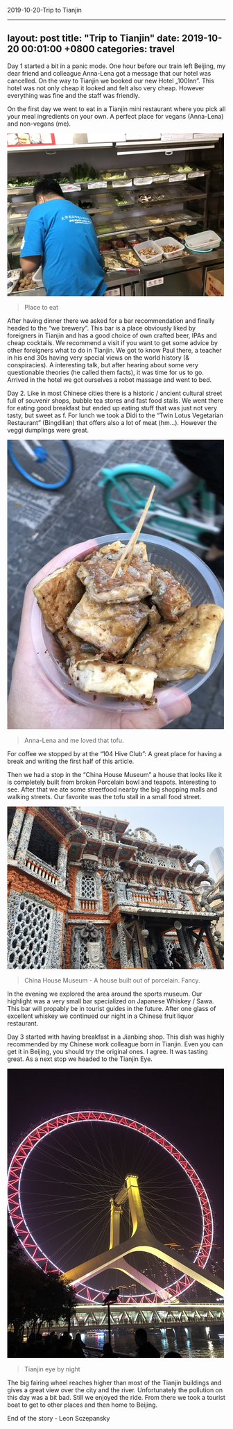 2019-10-20-Trip to Tianjin

---
layout: post
title:  "Trip to Tianjin"
date:   2019-10-20 00:01:00 +0800
categories: travel
---

Day 1 started a bit in a panic mode. One hour before our train left Beijing, my dear friend and colleague Anna-Lena got a message that our hotel was cancelled. On the way to Tianjin we booked our new Hotel „100Inn”. This hotel was not only cheap it looked and felt also very cheap. However everything was fine and the staff was friendly.

On the first day we went to eat in a Tianjin mini restaurant where you pick all your meal ingredients on your own. A perfect place for vegans (Anna-Lena) and non-vegans (me).

![tianjin-place-to-eat.png.png](pictures/tianjin-place-to-eat.png)
> Place to eat 

After having dinner there we asked for a bar recommendation and finally headed to the “we brewery”. This bar is a place obviously liked by foreigners in Tianjin and has a good choice of own crafted beer, IPAs and cheap cocktails. We recommend a visit if you want to get some advice by other foreigners what to do in Tianjin. We got to know Paul there, a teacher in his end 30s having very special views on the world history (& conspiracies). A interesting talk, but after hearing about some very questionable theories (he called them facts), it was time for us to go. Arrived in the hotel we got ourselves a robot massage and went to bed.

Day 2. Like in most Chinese cities there is a historic / ancient cultural street full of souvenir shops, bubble tea stores and fast food stalls. We went there for eating good breakfast but ended up eating stuff that was just not very tasty, but sweet as f. For lunch we took a Didi to the “Twin Lotus Vegetarian Restaurant” (Bingdilian) that offers also a lot of meat (hm...). However the veggi dumplings were great.

![tianjin-tofu.png](pictures/tianjin-tofu.png)
>Anna-Lena and me loved that tofu.

For coffee we stopped by at the “104 Hive Club”: A great place for having a break and writing the first half of this article.

Then we had a stop in the “China House Museum” a house that looks like it is completely built from broken Porcelain bowl and teapots. Interesting to see. After that we ate some streetfood nearby the big shopping malls and walking streets. Our favorite was the tofu stall in a small food street.

![tianjin-china-house-museum-porcellain.png](pictures/tianjin-china-house-museum-porcellain.png)
> China House Museum - A house built out of porcelain. Fancy.

In the evening we explored the area around the sports museum. Our highlight was a very small bar specialized on Japanese Whiskey / Sawa. This bar will propably be in tourist guides in the future. After one glass of excellent whiskey we continued our night in a Chinese fruit liquor restaurant.

Day 3 started with having breakfast in a Jianbing shop. This dish was highly recommended by my Chinese work colleague born in Tianjin. Even you can get it in Beijing, you should try the original ones. I agree. It was tasting great. As a next stop we headed to the Tianjin Eye.

![tianjin-eye-night-bright.png](pictures/tianjin-eye-night-bright.png)
> Tianjin eye by night

The big fairing wheel reaches higher than most of the Tianjin buildings and gives a great view over the city and the river. Unfortunately the pollution on this day was a bit bad. Still we enjoyed the ride. From there we took a tourist boat to get to other places and then home to Beijing.

End of the story - Leon Sczepansky


